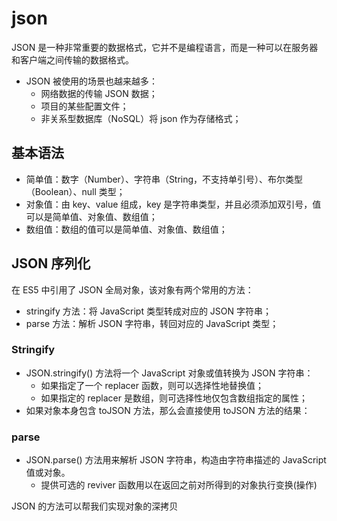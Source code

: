 # json

JSON 是一种非常重要的数据格式，它并不是编程语言，而是一种可以在服务器和客户端之间传输的数据格式。

- JSON 被使用的场景也越来越多：
  - 网络数据的传输 JSON 数据；
  - 项目的某些配置文件；
  - 非关系型数据库（NoSQL）将 json 作为存储格式；

## 基本语法

- 简单值：数字（Number）、字符串（String，不支持单引号）、布尔类型（Boolean）、null 类型；
- 对象值：由 key、value 组成，key 是字符串类型，并且必须添加双引号，值可以是简单值、对象值、数组值；
- 数组值：数组的值可以是简单值、对象值、数组值；

## JSON 序列化

在 ES5 中引用了 JSON 全局对象，该对象有两个常用的方法：

- stringify 方法：将 JavaScript 类型转成对应的 JSON 字符串；
- parse 方法：解析 JSON 字符串，转回对应的 JavaScript 类型；

### Stringify

- JSON.stringify() 方法将一个 JavaScript 对象或值转换为 JSON 字符串：
  - 如果指定了一个 replacer 函数，则可以选择性地替换值；
  - 如果指定的 replacer 是数组，则可选择性地仅包含数组指定的属性；
- 如果对象本身包含 toJSON 方法，那么会直接使用 toJSON 方法的结果：

### parse

- JSON.parse() 方法用来解析 JSON 字符串，构造由字符串描述的 JavaScript 值或对象。
  - 提供可选的 reviver 函数用以在返回之前对所得到的对象执行变换(操作)

JSON 的方法可以帮我们实现对象的深拷贝
